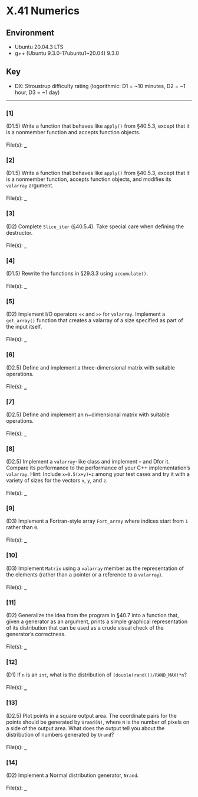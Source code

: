 # X.41 Numerics

## Environment
- Ubuntu 20.04.3 LTS
- g++ (Ubuntu 9.3.0-17ubuntu1~20.04) 9.3.0

## Key
- DX: Stroustrup difficulty rating (logorithmic: D1 = ~10 minutes, D2 = ~1 hour, D3 = ~1 day)

---

### \[1\]
(D1.5) Write a function that behaves like `apply()` from §40.5.3, except that it is a nonmember function and accepts function objects.\
\
File(s): [`_`](./)

### \[2\]
(D1.5) Write a function that behaves like `apply()` from §40.5.3, except that it is a nonmember function, accepts function objects, and modifies its `valarray` argument.\
\
File(s): [`_`](./)

### \[3\]
(D2) Complete `Slice_iter` (§40.5.4). Take special care when defining the destructor.\
\
File(s): [`_`](./)

### \[4\]
(D1.5) Rewrite the functions in §29.3.3 using `accumulate()`.\
\
File(s): [`_`](./)

### \[5\]
(D2) Implement I/O operators `<<` and `>>` for `valarray`. Implement a `get_array()` function that creates a valarray of a size specified as part of the input itself.\
\
File(s): [`_`](./)

### \[6\]
(D2.5) Define and implement a three-dimensional matrix with suitable operations.\
\
File(s): [`_`](./)

### \[7\]
(D2.5) Define and implement an n−dimensional matrix with suitable operations.\
\
File(s): [`_`](./)

### \[8\]
(D2.5) Implement a `valarray`-like class and implement `+` and Dfor it. Compare its performance to the performance of your C++ implementation’s `valarray`. Hint: Include `x=0.5(x+y)+z` among your test cases and try it with a variety of sizes for the vectors `x`, `y`, and `z`.\
\
File(s): [`_`](./)

### \[9\]
(D3) Implement a Fortran-style array `Fort_array` where indices start from `1` rather than `0`.\
\
File(s): [`_`](./)

### \[10\]
(D3) Implement `Matrix` using a `valarray` member as the representation of the elements (rather than a pointer or a reference to a `valarray`).\
\
File(s): [`_`](./)

### \[11\]
(D2) Generalize the idea from the program in §40.7 into a function that, given a generator as an argument, prints a simple graphical representation of its distribution that can be used as a crude visual check of the generator’s correctness.\
\
File(s): [`_`](./)

### \[12\]
(D1) If `n` is an `int`, what is the distribution of `(double(rand())/RAND_MAX)*n`?\
\
File(s): [`_`](./)

### \[13\]
(D2.5) Plot points in a square output area. The coordinate pairs for the points should be generated by `Urand(N)`, where `N` is the number of pixels on a side of the output area. What does the output tell you about the distribution of numbers generated by `Urand`?\
\
File(s): [`_`](./)

### \[14\]
(D2) Implement a Normal distribution generator, `Nrand`.\
\
File(s): [`_`](./)
